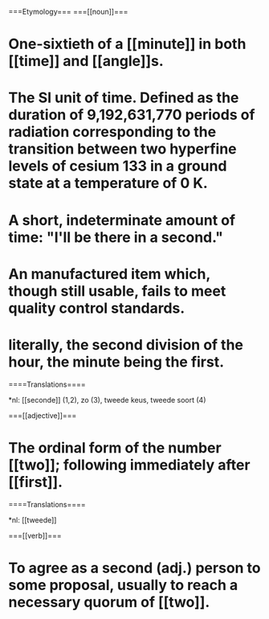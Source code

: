 ===Etymology===
===[[noun]]===

# One-sixtieth of a [[minute]] in both [[time]] and [[angle]]s.
# The SI unit of time.  Defined as the duration of 9,192,631,770 periods of radiation corresponding to the transition between two hyperfine levels of cesium 133 in a ground state at a temperature of 0 K.
# A short, indeterminate amount of time: "I'll be there in a second."
# An manufactured item which, though still usable, fails to meet quality control standards.
# literally, the second division of the hour, the minute being the first.

====Translations====

*nl: [[seconde]] (1,2), zo (3), tweede keus, tweede soort (4)

===[[adjective]]===

# The ordinal form of the number [[two]]; following immediately after [[first]].

====Translations====

*nl: [[tweede]]

===[[verb]]===
# To agree as a second (adj.) person to some proposal, usually to reach a necessary quorum of [[two]].